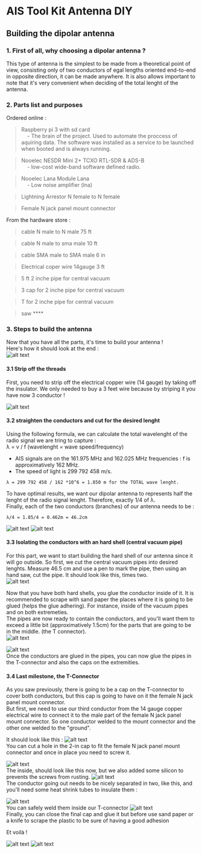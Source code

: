# AIS Tool Kit Antenna DIY
## Building the dipolar antenna

### 1. First of all, why choosing a dipolar antenna ?

This type of antenna is the simplest to be made from a theoretical point of view, consisting only of two conductors of egal lengths oriented end-to-end in opposite direction, it can be made anywhere. It is also allows important to note that it's very convenient when deciding of the total lenght of the antenna.

### 2. Parts list and purposes

Ordered online : 
> Raspberry pi 3 with sd card  
&nbsp;&nbsp;&nbsp;&nbsp;- The brain of the project. Used to automate the proccess of aquiring data. The software was installed as a service to be launched when booted and is always running.   

> Nooelec NESDR Mini 2+ TCXO RTL-SDR & ADS-B  
&nbsp;&nbsp;&nbsp;&nbsp;- low-cost wide-band software defined radio.

> Nooelec Lana Module Lana  
&nbsp;&nbsp;&nbsp;&nbsp;- Low noise amplifier (lna)

> Lightning Arrestor N female to N female 

> Female N jack panel mount connector

From the hardware store : 

> cable N male to N male 75 ft

> cable N male to sma male 10 ft

> cable SMA male to SMA male 6 in 

> Electrical coper wire 14gauge 3 ft

> 5 ft 2 inche pipe for central vacuum

> 3 cap for 2 inche pipe for central vacuum

> T for 2 inche pipe for central vacuum

> saw ****

### 3. Steps to build the antenna
Now that you have all the parts, it's time to build your antenna !  
Here's how it should look at the end :  
![alt text](https://raw.githubusercontent.com/Jacobb13/AISToolkit/main/Hardware/Antenn-DIY/images/img4.png)  

#### 3.1 Strip off the threads
First, you need to strip off the electrical copper wire (14 gauge) by taking off the insulator. We only needed to buy a 3 feet wire because by striping it you have now 3 conductor !  
 
![alt text](https://raw.githubusercontent.com/Jacobb13/AISToolkit/main/Hardware/Antenn-DIY/images/img1.png)

#### 3.2 straighten the conductors and cut for the desired lenght
Using the following formula, we can calculate the total wavelenght of the radio signal we are tring to capture :  
λ = v / f (wavelenght = wave speed/frequency)   
* AIS signals are on the 161.975 MHz and 162.025 MHz frequencies :  f is approximatively 162 MHz.  
* The speed of light is 299 792 458 m/s.  
```
λ = 299 792 458 / 162 *10^6 = 1.850 m for the TOTAL wave lenght.	
```
  
To have optimal results, we want our dipolar antenna to represents half the lenght of the radio signal lenght. Therefore, exactly 1/4 of λ.  
Finally, each of the two conductors (branches) of our antenna needs to be : 
```
λ/4 = 1.85/4 = 0.462m = 46.2cm	
```
![alt text](https://raw.githubusercontent.com/Jacobb13/AISToolkit/main/Hardware/Antenn-DIY/images/img2%23.png)
![alt text](https://raw.githubusercontent.com/Jacobb13/AISToolkit/main/Hardware/Antenn-DIY/images/img3%23.png)

#### 3.3 Isolating the conductors with an hard shell (central vacuum pipe)

For this part, we want to start building the hard shell of our antenna since it will go outside. So first, we cut the central vacuum pipes into desired lenghts. Measure 46.5 cm and use a pen to mark the pipe, then using an hand saw, cut the pipe. 
It should look like this, times two.  
![alt text](https://raw.githubusercontent.com/Jacobb13/AISToolkit/main/Hardware/Antenn-DIY/images/img5.png)  

Now that you have both hard shells, you glue the conductor inside of it. It is recommended to scrape with sand paper the places where it is going to be glued (helps the glue adhering). For instance, inside of the vacuum pipes and on both extremeties.  
The pipes are now ready to contain the conductors, and you'll want them to exceed a little bit (approximatively 1.5cm) for the parts that are going to be in the middle. (the T connector).  
![alt text](https://github.com/Jacobb13/AISToolkit/blob/main/Hardware/Antenn-DIY/images/capture1.png)  

![alt text](https://raw.githubusercontent.com/Jacobb13/AISToolkit/main/Hardware/Antenn-DIY/images/img9%23.png)  
Once the conductors are glued in the pipes, you can now glue the pipes in the T-connector and also the caps on the extremities.   

#### 3.4 Last milestone, the T-Connector 

As you saw previously, there is going to be a cap on the T-connector to cover both conductors, but this cap is going to have on it the female N jack panel mount connector.  
But first, we need to use our third conductor from the 14 gauge copper electrical wire to connect it to the male part of the female N jack panel mount connector. So one conductor welded to the mount connector and the other one welded to the "ground".  

It should look like this : 
![alt text](https://github.com/Jacobb13/AISToolkit/blob/main/Hardware/Antenn-DIY/images/capture2.png)  
You can cut a hole in the 2-in cap to fit the female N jack panel mount connector and once in place you need to screw it.  
 
![alt text](https://raw.githubusercontent.com/Jacobb13/AISToolkit/main/Hardware/Antenn-DIY/images/img13.png)  
The inside, should look like this now, but we also added some silicon to prevents the screws from rusting.
![alt text](https://github.com/Jacobb13/AISToolkit/blob/main/Hardware/Antenn-DIY/images/capture3.png)  
The conductor going out needs to be nicely separated in two, like this, and you'll need some heat shrink tubes to insulate them :  

![alt text](https://raw.githubusercontent.com/Jacobb13/AISToolkit/main/Hardware/Antenn-DIY/images/capture4.png)  
You can safely weld them inside our T-connector
![alt text](https://raw.githubusercontent.com/Jacobb13/AISToolkit/main/Hardware/Antenn-DIY/images/img20.png)  
Finally, you can close the final cap and glue it but before use sand paper or a knife to scrape the plastic to be sure of having a good adhesion  

Et voilà !


![alt text](https://raw.githubusercontent.com/Jacobb13/AISToolkit/dbb3dfff873a758691bc3026c31fcba4c73a9ab9/Hardware/Antenn-DIY/images/20220601_092050.jpg)
![alt text](https://raw.githubusercontent.com/Jacobb13/AISToolkit/main/Hardware/Antenn-DIY/images/img22.png)
